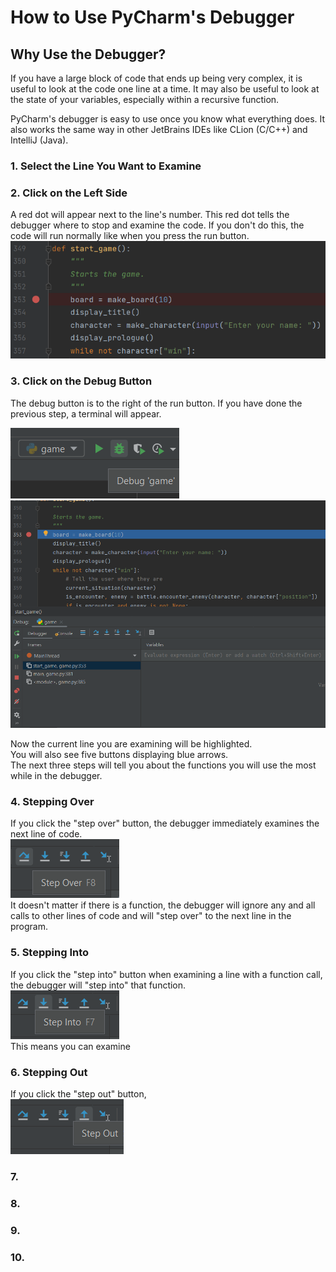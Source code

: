 # **How to Use PyCharm's Debugger**

## Why Use the Debugger?

  If you have a large block of code that ends up being very complex, it is useful to look at the code one line at a time. It may also be useful to look at the state of your variables, especially within a recursive function.
  
  PyCharm's debugger is easy to use once you know what everything does. It also works the same way in other JetBrains IDEs like CLion (C/C++) and IntelliJ (Java).

### 1. Select the Line You Want to Examine

### 2. Click on the Left Side

 A red dot will appear next to the line's number.
 This red dot tells the debugger where to stop and examine the code.
 If you don't do this, the code will run normally like when you press the run button.
 ![debugger marker](Screenshot_8.png)

### 3. Click on the Debug Button

 The debug button is to the right of the run button. If you have done the previous step, a terminal will appear.

![debug button](Screenshot_1.png)
![debugger terminal](Screenshot_2.png)

Now the current line you are examining will be highlighted.  
You will also see five buttons displaying blue arrows.  
The next three steps will tell you about the functions you will use the most while in the debugger.

### 4. Stepping Over

 If you click the "step over" button, the debugger immediately examines the next line of code.  
 ![step over button](Screenshot_3.png)  
 It doesn't matter if there is a function, the debugger will ignore any and all calls to other lines of code and will "step over" to the next line in the program.

### 5. Stepping Into

 If you click the "step into" button when examining a line with a function call, the debugger will "step into" that function.  
 ![step into button](Screenshot_4.png)  
 This means you can examine 

### 6. Stepping Out

 If you click the "step out" button,  
 ![step out button](Screenshot_5.png)  

### 7. 

### 8. 

### 9. 

### 10. 
